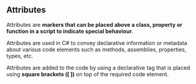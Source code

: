 ## Attributes

Attributes are **markers that can be placed above a class, property or function in a script to indicate special behaviour**. 

Attributes are used in C# to convey declarative information or metadata about various code elements such as methods, assemblies, properties, types, etc.

Attributes are added to the code by using a declarative tag that is placed using **square brackets ([ ])** on top of the required code element. 
